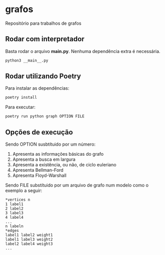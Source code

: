 # grafos
Repositório para trabalhos de grafos

## Rodar com interpretador
Basta rodar o arquivo **__main__.py**. Nenhuma dependência extra é necessária.
```python
python3 __main__.py
```

## Rodar utilizando Poetry
Para instalar as dependências:
```python
poetry install
```

Para executar:
```python
poetry run python graph OPTION FILE
```
## Opções de execução
Sendo OPTION susbtítuido por um número:

1. Apresenta as informações básicas do grafo
2. Apresenta a busca em largura
3. Apresenta a existência, ou não, de ciclo euleriano
4. Apresenta Bellman-Ford
5. Apresenta Floyd-Warshall

Sendo FILE substítuido por um arquivo de grafo num modelo como o exemplo a seguir:

```
*vertices n
1 label1
2 label2
3 label3
4 label4
...
n labeln
*edges
label1 label2 weight1
label1 label3 weight2
label2 label4 weight3
...
```